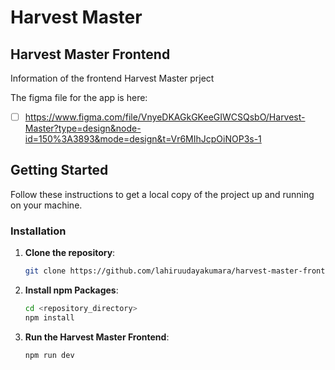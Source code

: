 # Harvest Master

## Harvest Master Frontend
Information of the frontend Harvest Master prject

The figma file for the app is here:
- [ ] https://www.figma.com/file/VnyeDKAGkGKeeGIWCSQsbO/Harvest-Master?type=design&node-id=150%3A3893&mode=design&t=Vr6MIhJcpOiNOP3s-1

## Getting Started

Follow these instructions to get a local copy of the project up and running on your machine.

### Installation

1. **Clone the repository**:
   ```bash
   git clone https://github.com/lahiruudayakumara/harvest-master-frontend.git

2. **Install npm Packages**:
   ```bash
   cd <repository_directory>
   npm install

3. **Run the Harvest Master Frontend**:
   ```bash
   npm run dev
